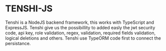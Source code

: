 # TENSHI-JS
Tenshi is a NodeJS backend framework, this works with TypeScript  and ExpressJS.  Tenshi give us the possibillity to added easly the jwt security code, api key, role validation, regex, validation, required fields validation, logical deletions and others.  Tenshi use TypeORM code first to connect the persistance.
